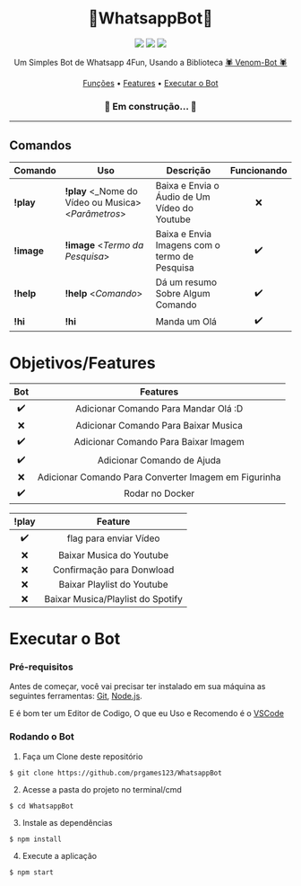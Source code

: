 <h1 align="center">💬WhatsappBot🤖</h1>

<p align="center">
  <img src="https://img.shields.io/github/license/prgames123/WhatsappBot"/>
  <img src="https://img.shields.io/github/last-commit/prgames123/WhatsappBot"/>
  <img src="https://img.shields.io/github/languages/top/prgames123/WhatsappBot"/>
</p>

<p align="center">
  Um Simples Bot de Whatsapp 4Fun, Usando a Biblioteca
  <a href="https://github.com/orkestral/venom/">
    🕷 Venom-Bot 🕷
  </a>
</p>

<p align="center">
 <a href="#comandos">Funções</a> •
 <a href="#objetivosfeatures">Features</a> •
 <a href="#executar-o-bot">Executar o Bot</a>
</p>

<h3 align="center"> 
	🚧  Em construção...  🚧
</h3>

---

## Comandos

| Comando    | Uso                                                 | Descrição                                     | Funcionando |
|------------|-----------------------------------------------------|-----------------------------------------------|:-----------:|
| **!play**  | **!play** <_Nome do Vídeo ou Musica> <_Parâmetros_> | Baixa e Envia o Áudio de Um Vídeo do Youtube  |:x:|
| **!image** | **!image** <_Termo da Pesquisa_>                    | Baixa e Envia Imagens com o termo de Pesquisa |:heavy_check_mark:|
| **!help**  | **!help** <_Comando_>                               | Dá um resumo Sobre Algum Comando              |:heavy_check_mark:|
| **!hi**    | **!hi**                                             | Manda um Olá                                  |:heavy_check_mark:|

# Objetivos/Features

|       **Bot**      |                     **Features**                     |
|:------------------:|:----------------------------------------------------:|
| :heavy_check_mark: | Adicionar Comando Para Mandar Olá :D                 |
| :x:                | Adicionar Comando Para Baixar Musica                 |
| :heavy_check_mark: | Adicionar Comando Para Baixar Imagem                 |
| :heavy_check_mark: | Adicionar Comando de Ajuda                           |
| :x:                | Adicionar Comando Para Converter Imagem em Figurinha |
| :heavy_check_mark: |                    Rodar no Docker                   |

|      **!play**     |            **Feature**            |
|:------------------:|:---------------------------------:|
| :heavy_check_mark: |       flag para enviar Vídeo      |
| :x:                |      Baixar Musica do Youtube     |
| :x:                |     Confirmação para Donwload     |
| :x:                |     Baixar Playlist do Youtube    |
| :x:                | Baixar Musica/Playlist do Spotify |

# Executar o Bot

### Pré-requisitos

Antes de começar, você vai precisar ter instalado em sua máquina as seguintes ferramentas:
[Git](https://git-scm.com), [Node.js](https://nodejs.org/en/).

E é bom ter um Editor de Codigo, O que eu Uso e Recomendo é o [VSCode](https://code.visualstudio.com/)

### Rodando o Bot

1. Faça um Clone deste repositório
```
$ git clone https://github.com/prgames123/WhatsappBot
```

2. Acesse a pasta do projeto no terminal/cmd
```
$ cd WhatsappBot
```

3. Instale as dependências
```
$ npm install
```

4. Execute a aplicação
```
$ npm start
```

